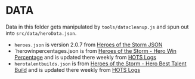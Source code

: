 DATA
====

Data in this folder gets manipulated by `tools/datacleanup.js` and spun out into `src/data/heroData.json`.

- `heroes.json` is version 2.0.7 from [Heroes of the Storm JSON](http://heroesjson.com/)
- `herowinpercentages.json is from [Heroes of the Storm - Hero Win Percentage](https://www.kimonolabs.com/apis/203n2j0q) and is updated there weekly from [HOTS Logs](https://www.hotslogs.com/)
- `herotalentbuilds.json` is from [Heroes of the Storm - Hero Best Talent Build](https://www.kimonolabs.com/apis/469n4o28) and is updated there weekly from [HOTS Logs](https://www.hotslogs.com/)
